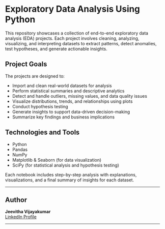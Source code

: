 # Exploratory Data Analysis Using Python

This repository showcases a collection of end-to-end exploratory data analysis (EDA) projects. 
Each project involves cleaning, analyzing, visualizing, and interpreting datasets to extract patterns, detect anomalies, test hypotheses, and generate actionable insights.

## Project Goals

The projects are designed to:

- Import and clean real-world datasets for analysis  
- Perform statistical summaries and descriptive analytics
- Detect and handle outliers, missing values, and data quality issues 
- Visualize distributions, trends, and relationships using plots  
- Conduct hypothesis testing   
- Generate insights to support data-driven decision-making  
- Summarize key findings and business implications

## Technologies and Tools

- Python  
- Pandas  
- NumPy  
- Matplotlib & Seaborn (for data visualization)  
- SciPy (for statistical analysis and hypothesis testing)

Each notebook includes step-by-step analysis with explanations, visualizations, and a final summary of insights for each dataset.

----- 

## Author

**Jeevitha Vijayakumar**  
[LinkedIn Profile](https://www.linkedin.com/in/jeevitha-vijayakumar/)

-----

